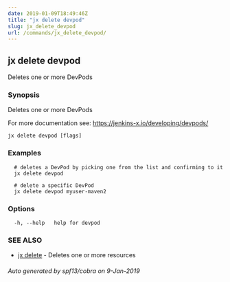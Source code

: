 ```yaml
---
date: 2019-01-09T18:49:46Z
title: "jx delete devpod"
slug: jx_delete_devpod
url: /commands/jx_delete_devpod/
---
```

## jx delete devpod

Deletes one or more DevPods

### Synopsis

Deletes one or more DevPods 

For more documentation see: https://jenkins-x.io/developing/devpods/

```
jx delete devpod [flags]
```

### Examples

```
  # deletes a DevPod by picking one from the list and confirming to it
  jx delete devpod
  
  # delete a specific DevPod
  jx delete devpod myuser-maven2
```

### Options

```
  -h, --help   help for devpod
```

### SEE ALSO

* [jx delete](/commands/jx_delete/)	 - Deletes one or more resources

###### Auto generated by spf13/cobra on 9-Jan-2019
